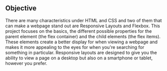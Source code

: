 

## Objective


There are many characteristics under HTML and CSS and two of them that can make a webpage stand out are Responsive Layouts and Flexbox. This project focuses on the basics, the different possible properties for the parent element (the flex container) and the child elements (the flex items). These elements create a better display for when viewing a webpage and makes it more appealing to the eyes for when you're searching for something in particular. Responsive layouts are designed to give you the ability to view a page on a desktop but also on a smartphone or tablet, however you prefer.
